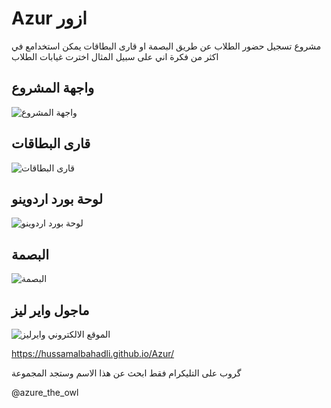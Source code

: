 # Azur ازور
مشروع تسجيل حضور الطلاب عن طريق البصمة او قارى البطاقات يمكن استخدامع في اكثر من فكرة اني على سبيل المثال اخترت 
غيابات الطلاب 


## واجهة المشروع  
![  واجهة المشروع  ](https://github.com/hussamalbahadli/Azur/blob/master/assets/image/s4.jpg
"  واجهة المشروع " )


## قارى البطاقات  
![قارى البطاقات](https://github.com/hussamalbahadli/Azur/blob/master/assets/image/rfid.jpg
"قارى البطاقات ")



##  لوحة بورد اردوينو   
![  لوحة بورد اردوينو  ](https://github.com/hussamalbahadli/Azur/blob/master/assets/image/arduino.jpg
"  لوحة بورد اردوينو " )



## البصمة 
![البصمة](https://github.com/hussamalbahadli/Azur/blob/master/assets/image/Fingerprint.jpg
"البصمة ذاكرة 127 بصمة اصبع تاخذ ")

## ماجول واير ليز 
![وايرليز](https://github.com/hussamalbahadli/Azur/blob/master/assets/image/hc12.jpg
"ماجول واير ليز ")
الموقع الالكتروني 

https://hussamalbahadli.github.io/Azur/

گروب على التليكرام 
فقط ابحث عن هذا الاسم وستجد المجموعة 

@azure_the_owl

